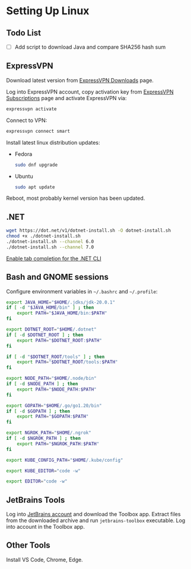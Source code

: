 # Setting Up Linux

## Todo List
  - [ ] Add script to download Java and compare SHA256 hash sum

## ExpressVPN
Download latest version from [ExpressVPN Downloads](https://www.expressvpn.com/latest) page.

Log into ExpressVPN account, copy activation key from [ExpressVPN Subscriptions](https://www.expressvpn.com/subscriptions) page and activate ExpressVPN via:
```bash
expressvpn activate
```

Connect to VPN:
```bash
expressvpn connect smart
```

Install latest linux distribution updates:
  - Fedora
    ```bash
    sudo dnf upgrade
    ```
  - Ubuntu
    ```bash
    sudo apt update
    ```

Reboot, most probably kernel version has been updated.

## .NET
```bash
wget https://dot.net/v1/dotnet-install.sh -O dotnet-install.sh
chmod +x ./dotnet-install.sh
./dotnet-install.sh --channel 6.0
./dotnet-install.sh --channel 7.0
```

[Enable tab completion for the .NET CLI](https://learn.microsoft.com/en-us/dotnet/core/tools/enable-tab-autocomplete)

## Bash and GNOME sessions
Configure environment variables in `~/.bashrc` and `~/.profile`:
```bash
export JAVA_HOME="$HOME/.jdks/jdk-20.0.1"
if [ -d "$JAVA_HOME/bin" ] ; then
    export PATH="$JAVA_HOME/bin:$PATH"
fi

export DOTNET_ROOT="$HOME/.dotnet"
if [ -d $DOTNET_ROOT ] ; then
    export PATH="$DOTNET_ROOT:$PATH"
fi

if [ -d "$DOTNET_ROOT/tools" ] ; then
    export PATH="$DOTNET_ROOT/tools:$PATH"
fi

export NODE_PATH="$HOME/.node/bin"
if [ -d $NODE_PATH ] ; then
    export PATH="$NODE_PATH:$PATH"
fi

export GOPATH="$HOME/.go/go1.20/bin"
if [ -d $GOPATH ] ; then
    export PATH="$GOPATH:$PATH"
fi

export NGROK_PATH="$HOME/.ngrok"
if [ -d $NGROK_PATH ] ; then
    export PATH="$NGROK_PATH:$PATH"
fi

export KUBE_CONFIG_PATH="$HOME/.kube/config"

export KUBE_EDITOR="code -w"

export EDITOR="code -w"
```

## JetBrains Tools
Log into [JetBrains account](https://account.jetbrains.com) and download the Toolbox app.
Extract files from the downloaded archive and run `jetbrains-toolbox` executable.
Log into account in the Toolbox app.

## Other Tools
Install VS Code, Chrome, Edge.
